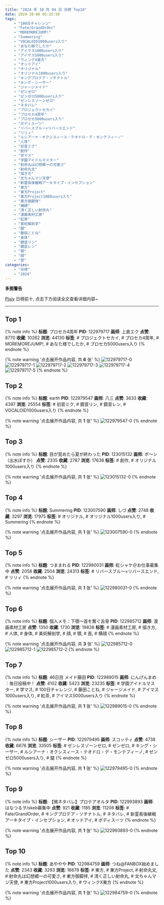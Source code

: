 ```yaml
---
title: "2024 年 10 月 04 日 日榜 Top10"
date: 2024-10-06 05:25:50
tags:
    - "100日チャレンジ"
    - "Fate/GrandOrder"
    - "MOREMOREJUMP!"
    - "Summering"
    - "VOCALOID1000users入り"
    - "あなた様でしたか"
    - "アイマス1000users入り"
    - "アイマス5000users入り"
    - "ウィンクX東方"
    - "オッドアイ"
    - "オリジナル"
    - "オリジナル1000users入り"
    - "キングプロテア・ソチナトル"
    - "キング・シーザー"
    - "ジャージメイド"
    - "ゼンゼロ"
    - "ゼンゼロ5000users入り"
    - "ゼンレスゾーンゼロ"
    - "ネタバレ"
    - "プロジェクトセカイ"
    - "プロセカ4周年"
    - "プロセカ5000users入り"
    - "ボディスーツ"
    - "リバースブルー×リバースエンド"
    - "リリィ"
    - "ルシアーナ・オクシスィース・テオドロ・デ・モンテフィーノ"
    - "人体"
    - "初音ミク"
    - "創作"
    - "学マス"
    - "学園アイドルマスター"
    - "射命丸は幻想郷一の可愛さ"
    - "射命丸文"
    - "描き方"
    - "文ちゃんマジ天使"
    - "新霊長後継戦アーキタイプ・インセプション"
    - "東方"
    - "東方Project"
    - "東方Project1000users入り"
    - "東方御脚拝"
    - "横顔"
    - "清く正しい射命丸"
    - "漫画素材工房"
    - "紅茶"
    - "美術解剖学"
    - "腿"
    - "藤田ことね"
    - "身体"
    - "鏡音リン"
    - "鏡音レン"
    - "顎"
    - "顔"
    - "首"
categories:
    - "日榜"
    - "2024"
---
```


<i class="fa fa-triangle-exclamation"></i>**多图警告**<i class="fa fa-triangle-exclamation"></i>

[Pixiv](https://www.pixiv.net/) 日榜前十, 点击下方阅读全文查看详细内容~

<!-- more -->

---

## Top 1

{% note info %}
**标题**: プロセカ4周年
**PID**: 122979717 **画师**: 上倉エク
**点赞**: 8770 **收藏**: 10262 **浏览**: 44130
**标签**: # プロジェクトセカイ, # プロセカ4周年, # MOREMOREJUMP!, # あなた様でしたか, # プロセカ5000users入り
{% endnote %}

{% note warning '点击展开作品内容, 共 **6** 张' %}
![122979717-0](https://i.pixiv.re/img-original/img/2024/10/03/00/01/48/122979717_p0.jpg)
![122979717-1](https://i.pixiv.re/img-original/img/2024/10/03/00/01/48/122979717_p1.jpg)
![122979717-2](https://i.pixiv.re/img-original/img/2024/10/03/00/01/48/122979717_p2.jpg)
![122979717-3](https://i.pixiv.re/img-original/img/2024/10/03/00/01/48/122979717_p3.jpg)
![122979717-4](https://i.pixiv.re/img-original/img/2024/10/03/00/01/48/122979717_p4.jpg)
![122979717-5](https://i.pixiv.re/img-original/img/2024/10/03/00/01/48/122979717_p5.jpg)
{% endnote %}

## Top 2

{% note info %}
**标题**: earth
**PID**: 122979547 **画师**: 八三
**点赞**: 3633 **收藏**: 4397 **浏览**: 25554
**标签**: # 初音ミク, # 鏡音リン, # 鏡音レン, # VOCALOID1000users入り
{% endnote %}

{% note warning '点击展开作品内容, 共 **1** 张' %}
![122979547-0](https://i.pixiv.re/img-original/img/2024/10/03/00/00/38/122979547_p0.png)
{% endnote %}

## Top 3

{% note info %}
**标题**: 目が覚めたら夏が終わった
**PID**: 123015132 **画师**: ポ～ン（出水ぽすか）
**点赞**: 2335 **收藏**: 2787 **浏览**: 17638
**标签**: # 創作, # オリジナル1000users入り
{% endnote %}

{% note warning '点击展开作品内容, 共 **1** 张' %}
![123015132-0](https://i.pixiv.re/img-original/img/2024/10/04/07/30/01/123015132_p0.jpg)
{% endnote %}

## Top 4

{% note info %}
**标题**: Summering
**PID**: 123007590 **画师**: しづ
**点赞**: 2748 **收藏**: 3297 **浏览**: 17975
**标签**: # オリジナル, # オリジナル1000users入り, # Summering
{% endnote %}

{% note warning '点击展开作品内容, 共 **1** 张' %}
![123007590-0](https://i.pixiv.re/img-original/img/2024/10/04/00/00/30/123007590_p0.png)
{% endnote %}

## Top 5

{% note info %}
**标题**: つままれる
**PID**: 122980031 **画师**: 紅シャケ＠お仕事募集中
**点赞**: 2058 **收藏**: 2504 **浏览**: 24313
**标签**: # リバースブルー×リバースエンド, # リリィ
{% endnote %}

{% note warning '点击展开作品内容, 共 **1** 张' %}
![122980031-0](https://i.pixiv.re/img-original/img/2024/10/03/00/08/20/122980031_p0.jpg)
{% endnote %}

## Top 6

{% note info %}
**标题**: 個人メモ：下顎～首を繋ぐ舌骨
**PID**: 122985712 **画师**: 漫画素材工房
**点赞**: 1350 **收藏**: 1730 **浏览**: 19838
**标签**: # 漫画素材工房, # 描き方, # 人体, # 身体, # 美術解剖学, # 顔, # 顎, # 首, # 横顔
{% endnote %}

{% note warning '点击展开作品内容, 共 **3** 张' %}
![122985712-0](https://i.pixiv.re/img-original/img/2024/10/03/06/00/08/122985712_p0.jpg)
![122985712-1](https://i.pixiv.re/img-original/img/2024/10/03/06/00/08/122985712_p1.jpg)
![122985712-2](https://i.pixiv.re/img-original/img/2024/10/03/06/00/08/122985712_p2.jpg)
{% endnote %}

## Top 7

{% note info %}
**标题**: 46日目 メイド藤田
**PID**: 122989015 **画师**: にんげんまめ￤毎日投稿中！
**点赞**: 4102 **收藏**: 5423 **浏览**: 23235
**标签**: # 学園アイドルマスター, # 学マス, # 100日チャレンジ, # 藤田ことね, # ジャージメイド, # アイマス1000users入り, # 紅茶, # アイマス5000users入り
{% endnote %}

{% note warning '点击展开作品内容, 共 **1** 张' %}
![122989015-0](https://i.pixiv.re/img-original/img/2024/10/03/10/23/57/122989015_p0.png)
{% endnote %}

## Top 8

{% note info %}
**标题**: シーザー
**PID**: 122979495 **画师**: スコッティ
**点赞**: 4738 **收藏**: 6676 **浏览**: 33505
**标签**: # ゼンレスゾーンゼロ, # ゼンゼロ, # キング・シーザー, # ルシアーナ・オクシスィース・テオドロ・デ・モンテフィーノ, # ゼンゼロ5000users入り, # 腿
{% endnote %}

{% note warning '点击展开作品内容, 共 **1** 张' %}
![122979495-0](https://i.pixiv.re/img-original/img/2024/10/03/00/00/27/122979495_p0.jpg)
{% endnote %}

## Top 9

{% note info %}
**标题**: 【微ネタバレ】プロテアオルタ
**PID**: 122993893 **画师**: はなつるヲ/skeb募集中
**点赞**: 921 **收藏**: 1185 **浏览**: 11208
**标签**: # Fate/GrandOrder, # キングプロテア・ソチナトル, # ネタバレ, # 新霊長後継戦アーキタイプ・インセプション, # オッドアイ, # ボディスーツ
{% endnote %}

{% note warning '点击展开作品内容, 共 **1** 张' %}
![122993893-0](https://i.pixiv.re/img-original/img/2024/10/03/15/54/12/122993893_p0.jpg)
{% endnote %}

## Top 10

{% note info %}
**标题**: あややや
**PID**: 122984759 **画师**: つね@FANBOX始めました
**点赞**: 2343 **收藏**: 3293 **浏览**: 16678
**标签**: # 東方, # 東方Project, # 射命丸文, # 射命丸は幻想郷一の可愛さ, # 東方御脚拝, # 清く正しい射命丸, # 文ちゃんマジ天使, # 東方Project1000users入り, # ウィンクX東方
{% endnote %}

{% note warning '点击展开作品内容, 共 **1** 张' %}
![122984759-0](https://i.pixiv.re/img-original/img/2024/10/03/04/30/01/122984759_p0.png)
{% endnote %}

